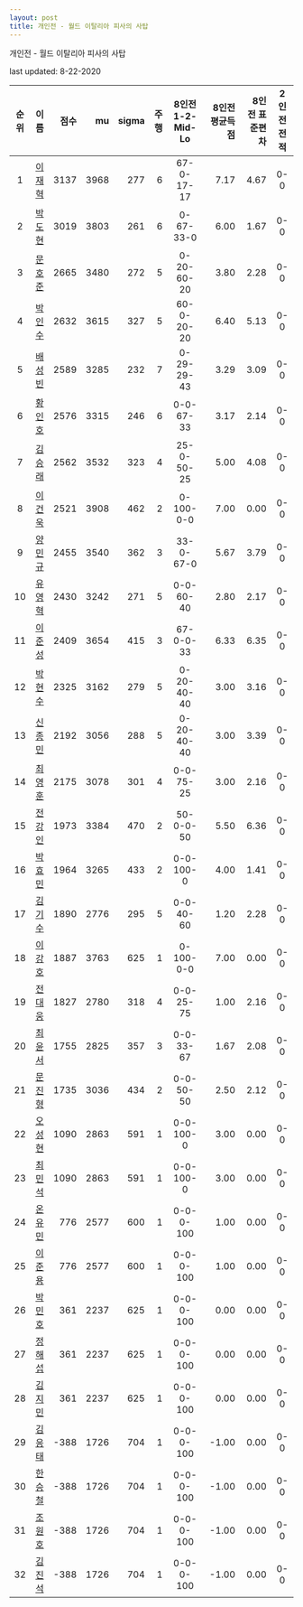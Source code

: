 ```yaml
---
layout: post
title: 개인전 - 월드 이탈리아 피사의 사탑
---
```



개인전 - 월드 이탈리아 피사의 사탑


last updated: 8-22-2020

| 순위 | 이름 | 점수 | mu | sigma | 주행 | 8인전 1-2-Mid-Lo | 8인전 평균득점 | 8인전 표준편차 | 2인전 전적 |
|:---:|:---:|---:|---:|---:|---:|:---:|---:|---:|:---:|
| 1 | [이재혁](../ijaehyeok) | 3137 | 3968 | 277 | 6 | 67-0-17-17 | 7.17 | 4.67 | 0-0 |
| 2 | [박도현](../bakdohyeon) | 3019 | 3803 | 261 | 6 | 0-67-33-0 | 6.00 | 1.67 | 0-0 |
| 3 | [문호준](../munhojun) | 2665 | 3480 | 272 | 5 | 0-20-60-20 | 3.80 | 2.28 | 0-0 |
| 4 | [박인수](../bakinsu) | 2632 | 3615 | 327 | 5 | 60-0-20-20 | 6.40 | 5.13 | 0-0 |
| 5 | [배성빈](../baeseongbin) | 2589 | 3285 | 232 | 7 | 0-29-29-43 | 3.29 | 3.09 | 0-0 |
| 6 | [황인호](../hwanginho) | 2576 | 3315 | 246 | 6 | 0-0-67-33 | 3.17 | 2.14 | 0-0 |
| 7 | [김승래](../gimseungrae) | 2562 | 3532 | 323 | 4 | 25-0-50-25 | 5.00 | 4.08 | 0-0 |
| 8 | [이건욱](../igeonuk) | 2521 | 3908 | 462 | 2 | 0-100-0-0 | 7.00 | 0.00 | 0-0 |
| 9 | [양민규](../yangmingyu) | 2455 | 3540 | 362 | 3 | 33-0-67-0 | 5.67 | 3.79 | 0-0 |
| 10 | [유영혁](../yuyeonghyeok) | 2430 | 3242 | 271 | 5 | 0-0-60-40 | 2.80 | 2.17 | 0-0 |
| 11 | [이준성](../ijunseong) | 2409 | 3654 | 415 | 3 | 67-0-0-33 | 6.33 | 6.35 | 0-0 |
| 12 | [박현수](../bakhyeonsu) | 2325 | 3162 | 279 | 5 | 0-20-40-40 | 3.00 | 3.16 | 0-0 |
| 13 | [신종민](../shinjongmin) | 2192 | 3056 | 288 | 5 | 0-20-40-40 | 3.00 | 3.39 | 0-0 |
| 14 | [최영훈](../choiyeonghun) | 2175 | 3078 | 301 | 4 | 0-0-75-25 | 3.00 | 2.16 | 0-0 |
| 15 | [전강인](../jeongangin) | 1973 | 3384 | 470 | 2 | 50-0-0-50 | 5.50 | 6.36 | 0-0 |
| 16 | [박효민](../bakhyomin) | 1964 | 3265 | 433 | 2 | 0-0-100-0 | 4.00 | 1.41 | 0-0 |
| 17 | [김기수](../gimgisu) | 1890 | 2776 | 295 | 5 | 0-0-40-60 | 1.20 | 2.28 | 0-0 |
| 18 | [이강호](../igangho) | 1887 | 3763 | 625 | 1 | 0-100-0-0 | 7.00 | 0.00 | 0-0 |
| 19 | [전대웅](../jeondaewoong) | 1827 | 2780 | 318 | 4 | 0-0-25-75 | 1.00 | 2.16 | 0-0 |
| 20 | [최윤서](../choiyunseo) | 1755 | 2825 | 357 | 3 | 0-0-33-67 | 1.67 | 2.08 | 0-0 |
| 21 | [문진형](../munjinhyeong) | 1735 | 3036 | 434 | 2 | 0-0-50-50 | 2.50 | 2.12 | 0-0 |
| 22 | [오성현](../oseonghyeon) | 1090 | 2863 | 591 | 1 | 0-0-100-0 | 3.00 | 0.00 | 0-0 |
| 23 | [최민석](../choiminseok) | 1090 | 2863 | 591 | 1 | 0-0-100-0 | 3.00 | 0.00 | 0-0 |
| 24 | [온유민](../onyumin) | 776 | 2577 | 600 | 1 | 0-0-0-100 | 1.00 | 0.00 | 0-0 |
| 25 | [이준용](../ijunyong) | 776 | 2577 | 600 | 1 | 0-0-0-100 | 1.00 | 0.00 | 0-0 |
| 26 | [박민호](../bakminho) | 361 | 2237 | 625 | 1 | 0-0-0-100 | 0.00 | 0.00 | 0-0 |
| 27 | [정해섭](../jeonghaeseop) | 361 | 2237 | 625 | 1 | 0-0-0-100 | 0.00 | 0.00 | 0-0 |
| 28 | [김지민](../gimjimin) | 361 | 2237 | 625 | 1 | 0-0-0-100 | 0.00 | 0.00 | 0-0 |
| 29 | [김응태](../gimeungtae) | -388 | 1726 | 704 | 1 | 0-0-0-100 | -1.00 | 0.00 | 0-0 |
| 30 | [한승철](../hanseungcheol) | -388 | 1726 | 704 | 1 | 0-0-0-100 | -1.00 | 0.00 | 0-0 |
| 31 | [조원호](../jowonho) | -388 | 1726 | 704 | 1 | 0-0-0-100 | -1.00 | 0.00 | 0-0 |
| 32 | [김진석](../gimjinseok) | -388 | 1726 | 704 | 1 | 0-0-0-100 | -1.00 | 0.00 | 0-0 |
